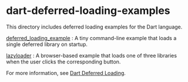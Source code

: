 dart-deferred-loading-examples
==============================

This directory includes deferred loading examples for the Dart language.

[deferred_loading_example](deferred_loading_example/README.html)
: A tiny command-line example that loads a single deferred library on startup.
 
[lazyloader](lazyloader/README.html)
: A browser-based example that loads one of three libraries when the
  user clicks the corresponding button.

For more information, see
[Dart Deferred Loading](https://www.dartlang.org/docs/spec/deferred-loading.html).
